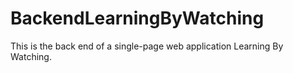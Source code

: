 # BackendLearningByWatching


This is the back end of a single-page web application Learning By Watching.

